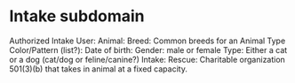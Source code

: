 # Intake subdomain

Authorized Intake User:
Animal:
  Breed: Common breeds for an Animal Type
  Color/Pattern (list?):
  Date of birth:
  Gender: male or female
  Type: Either a cat or a dog (cat/dog or feline/canine?)
Intake:
Rescue: Charitable organization 501(3)(b) that takes in animal at a fixed capacity.
